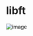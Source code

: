 # libft

![image](https://user-images.githubusercontent.com/81354228/200708043-5e8a9d91-cbc5-47fe-bfa9-6cd273df2dd7.png)

